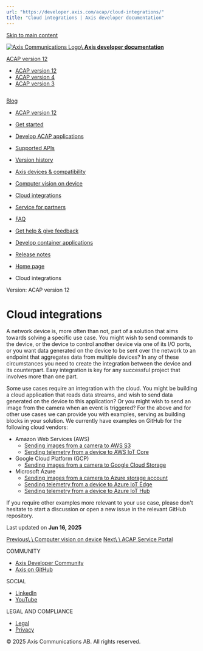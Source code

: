 ```yaml
---
url: "https://developer.axis.com/acap/cloud-integrations/"
title: "Cloud integrations | Axis developer documentation"
---
```


[Skip to main content](https://developer.axis.com/acap/cloud-integrations/#__docusaurus_skipToContent_fallback)

[![Axis Communications Logo](https://developer.axis.com/img/axis-logo.svg)\\
**Axis developer documentation**](https://developer.axis.com/)

[ACAP version 12](https://developer.axis.com/acap/cloud-integrations/)

- [ACAP version 12](https://developer.axis.com/acap/cloud-integrations/)
- [ACAP version 4](https://developer.axis.com/acap/4/cloud-integrations/)
- [ACAP version 3](https://developer.axis.com/acap/3/)

```

```

[Blog](https://developer.axis.com/blog/)

- [ACAP version 12](https://developer.axis.com/acap/)
- [Get started](https://developer.axis.com/acap/cloud-integrations/#)

- [Develop ACAP applications](https://developer.axis.com/acap/develop/)

- [Supported APIs](https://developer.axis.com/acap/api/)

- [Version history](https://developer.axis.com/acap/version-history/)
- [Axis devices & compatibility](https://developer.axis.com/acap/axis-devices-and-compatibility/)
- [Computer vision on device](https://developer.axis.com/acap/computer-vision-on-device/)
- [Cloud integrations](https://developer.axis.com/acap/cloud-integrations/)
- [Service for partners](https://developer.axis.com/acap/cloud-integrations/#)

- [FAQ](https://developer.axis.com/acap/faq/)

- [Get help & give feedback](https://developer.axis.com/acap/get-help-and-give-feedback/)
- [Develop container applications](https://developer.axis.com/acap/develop-container-applications/)

- [Release notes](https://developer.axis.com/acap/release-notes/)


- [Home page](https://developer.axis.com/)
- Cloud integrations

Version: ACAP version 12

# Cloud integrations

A network device is, more often than not, part of a solution that aims towards solving a specific use case. You might wish to send commands to the device, or the device to control another device via one of its I/O ports, or you want data generated on the device to be sent over the network to an endpoint that aggregates data from multiple devices? In any of these circumstances you need to create the integration between the device and its counterpart. Easy integration is key for any successful project that involves more than one part.

Some use cases require an integration with the cloud. You might be building a cloud application that reads data streams, and wish to send data generated on the device to this application? Or you might wish to send an image from the camera when an event is triggered? For the above and for other use cases we can provide you with examples, serving as building blocks in your solution. We currently have examples on GitHub for the following cloud vendors:

- Amazon Web Services (AWS)
  - [Sending images from a camera to AWS S3](https://github.com/AxisCommunications/acap-integration-examples-aws/tree/main/images-to-aws-s3)
  - [Sending telemetry from a device to AWS IoT Core](https://github.com/AxisCommunications/acap-integration-examples-aws/tree/main/telemetry-to-aws-iot-core)
- Google Cloud Platform (GCP)
  - [Sending images from a camera to Google Cloud Storage](https://github.com/AxisCommunications/acap-integration-examples-gcp/tree/main/images-to-google-cloud-storage)
- Microsoft Azure
  - [Sending images from a camera to Azure storage account](https://github.com/AxisCommunications/acap-integration-examples-azure/tree/main/images-to-azure-storage-account)
  - [Sending telemetry from a device to Azure IoT Edge](https://github.com/AxisCommunications/acap-integration-examples-azure/tree/main/telemetry-to-azure-iot-edge)
  - [Sending telemetry from a device to Azure IoT Hub](https://github.com/AxisCommunications/acap-integration-examples-azure/tree/main/telemetry-to-azure-iot-hub)

If you require other examples more relevant to your use case, please don't hesitate to start a discussion or open a new issue in the relevant GitHub repository.

Last updated on **Jun 16, 2025**

[Previous\\
\\
Computer vision on device](https://developer.axis.com/acap/computer-vision-on-device/) [Next\\
\\
ACAP Service Portal](https://developer.axis.com/acap/service/acap-service-portal/)

COMMUNITY

- [Axis Developer Community](https://axis.com/developer-community)
- [Axis on GitHub](https://github.com/AxisCommunications)

SOCIAL

- [LinkedIn](https://www.linkedin.com/company/axis-communications)
- [YouTube](https://www.youtube.com/@AxisCommunications)

LEGAL AND COMPLIANCE

- [Legal](https://www.axis.com/legal)
- [Privacy](https://www.axis.com/privacy)

© 2025 Axis Communications AB. All rights reserved.
